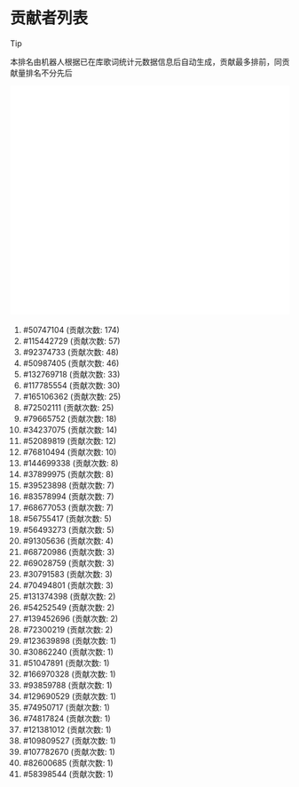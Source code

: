 # 贡献者列表

> [!TIP]
> 本排名由机器人根据已在库歌词统计元数据信息后自动生成，贡献最多排前，同贡献量排名不分先后

![贡献者头像画廊](./CONTRIBUTORS.svg)

1. #50747104 (贡献次数: 174)
2. #115442729 (贡献次数: 57)
3. #92374733 (贡献次数: 48)
4. #50987405 (贡献次数: 46)
5. #132769718 (贡献次数: 33)
6. #117785554 (贡献次数: 30)
7. #165106362 (贡献次数: 25)
8. #72502111 (贡献次数: 25)
9. #79665752 (贡献次数: 18)
10. #34237075 (贡献次数: 14)
11. #52089819 (贡献次数: 12)
12. #76810494 (贡献次数: 10)
13. #144699338 (贡献次数: 8)
14. #37899975 (贡献次数: 8)
15. #39523898 (贡献次数: 7)
16. #83578994 (贡献次数: 7)
17. #68677053 (贡献次数: 7)
18. #56755417 (贡献次数: 5)
19. #56493273 (贡献次数: 5)
20. #91305636 (贡献次数: 4)
21. #68720986 (贡献次数: 3)
22. #69028759 (贡献次数: 3)
23. #30791583 (贡献次数: 3)
24. #70494801 (贡献次数: 3)
25. #131374398 (贡献次数: 2)
26. #54252549 (贡献次数: 2)
27. #139452696 (贡献次数: 2)
28. #72300219 (贡献次数: 2)
29. #123639898 (贡献次数: 1)
30. #30862240 (贡献次数: 1)
31. #51047891 (贡献次数: 1)
32. #166970328 (贡献次数: 1)
33. #93859788 (贡献次数: 1)
34. #129690529 (贡献次数: 1)
35. #74950717 (贡献次数: 1)
36. #74817824 (贡献次数: 1)
37. #121381012 (贡献次数: 1)
38. #109809527 (贡献次数: 1)
39. #107782670 (贡献次数: 1)
40. #82600685 (贡献次数: 1)
41. #58398544 (贡献次数: 1)
